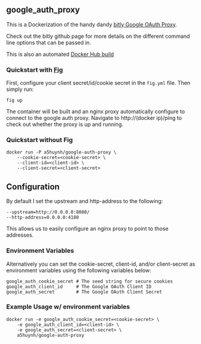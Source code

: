 ## google_auth_proxy

This is a Dockerization of the handy dandy [bitly Google OAuth Proxy](https://github.com/bitly/google_auth_proxy).

Check out the bitly github page for more details on the different command line
options that can be passed in.

This is also an automated [Docker Hub build](https://registry.hub.docker.com/u/a5huynh/google-auth-proxy/)

### Quickstart with [Fig](fig.sh)
First, configure your client secret/id/cookie secret in the `fig.yml` file.
Then simply run:

    fig up
   
The container will be built and an nginx proxy automatically configure to
connect to the google auth proxy. Navigate to http://(docker ip)/ping to check
out whether the proxy is up and running.

### Quickstart without Fig
    docker run -P a5huynh/google-auth-proxy \
        --cookie-secret=<cookie-secret> \
        --client-id=<client-id> \
        --client-secret=<client-secret>

## Configuration
By default I set the upstream and http-address to the following:

    --upstream=http://0.0.0.0:8080/
    --http-address=0.0.0.0:4180

This allows us to easily configure an nginx proxy to point to those addresses.
    
### Environment Variables
Alternatively you can set the cookie-secret, client-id, and/or client-secret as
environment variables using the following variables below:

    google_auth_cookie_secret # The seed string for secure cookies
    google_auth_client_id     # The Google OAuth Client ID
    google_auth_secret        # The Google OAuth Client Secret
   
### Example Usage w/ environment variables
    docker run -e google_auth_cookie_secret=<cookie-secret> \
        -e google_auth_client_id=<client-id> \
        -e google_auth_secret=<client-secret> \
        a5huynh/google-auth-proxy
